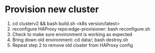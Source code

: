 # Provision new cluster

1. cd clusterv2 && bash build.sh <name> <region> <k8s version/latest> <env>
2. reconfigure HAProxy repo:edge-provisioner: bash reconfigure.sh <env>
3. Check to make sure environment is working as expected
4. Bring down old environment: cd data/<name>; bash destroy.sh
5. Repeat step 2 to remove old cluster from HAProxy config
